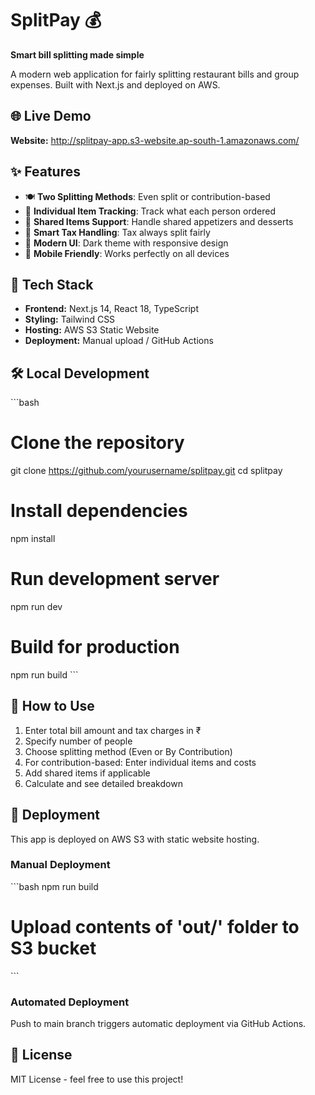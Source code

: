 # SplitPay 💰

**Smart bill splitting made simple**

A modern web application for fairly splitting restaurant bills and group expenses. Built with Next.js and deployed on AWS.

## 🌐 Live Demo

**Website:** http://splitpay-app.s3-website.ap-south-1.amazonaws.com/

## ✨ Features

- 🍽️ **Two Splitting Methods**: Even split or contribution-based
- 📝 **Individual Item Tracking**: Track what each person ordered
- 🤝 **Shared Items Support**: Handle shared appetizers and desserts
- 💸 **Smart Tax Handling**: Tax always split fairly
- 🎨 **Modern UI**: Dark theme with responsive design
- 📱 **Mobile Friendly**: Works perfectly on all devices

## 🚀 Tech Stack

- **Frontend:** Next.js 14, React 18, TypeScript
- **Styling:** Tailwind CSS
- **Hosting:** AWS S3 Static Website
- **Deployment:** Manual upload / GitHub Actions

## 🛠️ Local Development

\`\`\`bash
# Clone the repository
git clone https://github.com/yourusername/splitpay.git
cd splitpay

# Install dependencies
npm install

# Run development server
npm run dev

# Build for production
npm run build
\`\`\`

## 🌟 How to Use

1. Enter total bill amount and tax charges in ₹
2. Specify number of people
3. Choose splitting method (Even or By Contribution)
4. For contribution-based: Enter individual items and costs
5. Add shared items if applicable
6. Calculate and see detailed breakdown

## 🚀 Deployment

This app is deployed on AWS S3 with static website hosting.

### Manual Deployment
\`\`\`bash
npm run build
# Upload contents of 'out/' folder to S3 bucket
\`\`\`

### Automated Deployment
Push to main branch triggers automatic deployment via GitHub Actions.

## 📄 License

MIT License - feel free to use this project!
